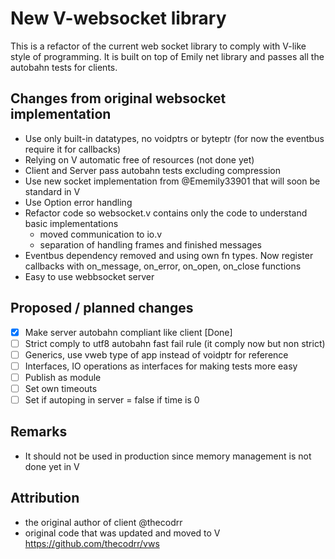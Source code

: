 # New V-websocket library

This is a refactor of the current web socket library to comply with V-like style of programming. It is built on top of Emily net library and passes all the autobahn tests for clients. 

## Changes from original websocket implementation

- Use only built-in datatypes, no voidptrs or byteptr (for now the eventbus require it for callbacks)
- Relying on V automatic free of resources (not done yet)
- Client and Server pass autobahn tests excluding compression
- Use new socket implementation from @Ememily33901 that will soon be standard in V
- Use Option error handling 
- Refactor code so websocket.v contains only the code to understand basic implementations
    - moved communication to io.v
    - separation of handling frames and finished messages
- Eventbus dependency removed and using own fn types. Now register callbacks with on_message, on_error, on_open, on_close functions
- Easy to use webbsocket server 

## Proposed / planned changes

 * [x] Make server autobahn compliant like client [Done]
 * [ ] Strict comply to utf8 autobahn fast fail rule (it comply now but non strict)
 * [ ] Generics, use vweb type of app instead of voidptr for reference
 * [ ] Interfaces, IO operations as interfaces for making tests more easy
 * [ ] Publish as module
 * [ ] Set own timeouts
 * [ ] Set if autoping in server = false if time is 0

## Remarks

- It should not be used in production since memory management is not done yet in V

## Attribution
- the original author of client @thecodrr 
- original code that was updated and moved to V
   https://github.com/thecodrr/vws
